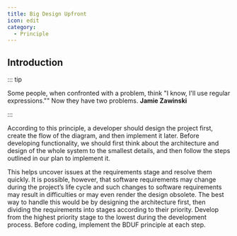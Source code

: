 ```yaml
---
title: Big Design Upfront
icon: edit
category:
  - Principle
---
```


## Introduction

::: tip

Some people, when confronted with a problem, think "I know, I'll use regular expressions."" Now they have two problems. **Jamie Zawinski**

:::

According to this principle, a developer should design the project first, create the flow of the diagram, and then implement it later. Before developing functionality, we should first think about the architecture and design of the whole system to the smallest details, and then follow the steps outlined in our plan to implement it.

This helps uncover issues at the requirements stage and resolve them quickly. It is possible, however, that software requirements may change during the project’s life cycle and such changes to software requirements may result in difficulties or may even render the design obsolete. The best way to handle this would be by designing the architecture first, then dividing the requirements into stages according to their priority. Develop from the highest priority stage to the lowest during the development process. Before coding, implement the BDUF principle at each step.
